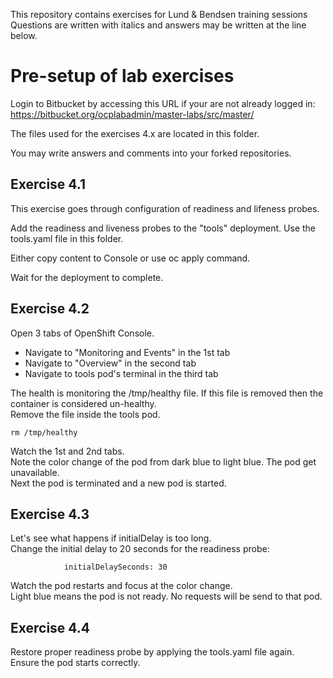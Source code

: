 This repository contains exercises for Lund & Bendsen training sessions
Questions are written with italics and answers may be written at the line below.

# Pre-setup of lab exercises

Login to Bitbucket by accessing this URL if your are not already logged in:
https://bitbucket.org/ocplabadmin/master-labs/src/master/

The files used for the exercises 4.x are located in this folder.

You may write answers and comments into your forked repositories.

## Exercise 4.1

This exercise goes through configuration of readiness and lifeness probes.

Add the readiness and liveness probes to the "tools" deployment.
Use the tools.yaml file in this folder.

Either copy content to Console or use oc apply command.

Wait for the deployment to complete.

## Exercise 4.2

Open 3 tabs of OpenShift Console.  
- Navigate to "Monitoring and Events" in the 1st tab  
- Navigate to "Overview" in the second tab  
- Navigate to tools pod's terminal in the third tab  

The health is monitoring the /tmp/healthy file. If this file is removed then the container is considered un-healthy.  
Remove the file inside the tools pod.

```
rm /tmp/healthy
```

Watch the 1st and 2nd tabs.  
Note the color change of the pod from dark blue to light blue. The pod get unavailable.  
Next the pod is terminated and a new pod is started.


## Exercise 4.3

Let's see what happens if initialDelay is too long.  
Change the initial delay to 20 seconds for the readiness probe:
```
            initialDelaySeconds: 30
```

Watch the pod restarts and focus at the color change.  
Light blue means the pod is not ready. No requests will be send to that pod.


## Exercise 4.4

Restore proper readiness probe by applying the tools.yaml file again.  
Ensure the pod starts correctly.
